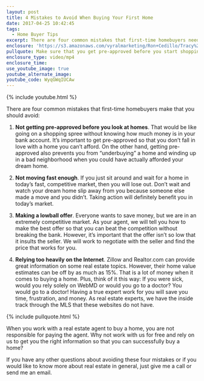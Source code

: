 ```yaml
---
layout: post
title: 4 Mistakes to Avoid When Buying Your First Home
date: 2017-04-25 10:42:45
tags:
  - Home Buyer Tips
excerpt: There are four common mistakes that first-time homebuyers need to avoid in order to successfully purchase a home.
enclosure: 'https://s3.amazonaws.com/vyralmarketing/Ron+Cedillo/Tracy%2C+CA+Real+Estate+4+things+to+avoid.mp4'
pullquote: Make sure that you get pre-approved before you start shopping for homes.
enclosure_type: video/mp4
enclosure_time:
use_youtube_image: true
youtube_alternate_image:
youtube_code: WyqGWqIUCAw
---
```



{% include youtube.html %}

There are four common mistakes that first-time homebuyers make that you should avoid:&nbsp;

1. **Not getting pre-approved before you look at homes**. That would be like going on a shopping spree without knowing how much money is in your bank account. It’s important to get pre-approved so that you don’t fall in love with a home you can’t afford. On the other hand, getting pre-approved also prevents you from “underbuying” a home and winding up in a bad neighborhood when you could have actually afforded your dream home.&nbsp;

2. **Not moving fast enough**. If you just sit around and wait for a home in today’s fast, competitive market, then you will lose out. Don’t wait and watch your dream home slip away from you because someone else made a move and you didn’t. Taking action will definitely benefit you in today’s market.&nbsp;

3. **Making a lowball offer**. Everyone wants to save money, but we are in an extremely competitive market. As your agent, we will tell you how to make the best offer so that you can beat the competition without breaking the bank. However, it’s important that the offer isn’t so low that it insults the seller. We will work to negotiate with the seller and find the price that works for you.&nbsp;

4. **Relying too heavily on the Internet**. Zillow and Realtor.com can provide great information on some real estate topics. However, their home value estimates can be off by as much as 15%. That is a lot of money when it comes to buying a home. Plus, think of it this way: If you were sick, would you rely solely on WebMD or would you go to a doctor? You would go to a doctor! Having a true expert work for you will save you time, frustration, and money. As real estate experts, we have the inside track through the MLS that these websites do not have.&nbsp;

{% include pullquote.html %}

When you work with a real estate agent to buy a home, you are not responsible for paying the agent. Why not work with us for free and rely on us to get you the right information so that you can successfully buy a home?&nbsp;

If you have any other questions about avoiding these four mistakes or if you would like to know more about real estate in general, just give me a call or send me an email.&nbsp;